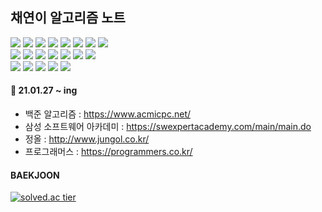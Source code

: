 ## 채연이 알고리즘 노트


<img src="https://img.shields.io/badge/BFS-5468FF?style=flat-square&logo=&logoColor=white"/></a> <img src="https://img.shields.io/badge/DFS-6AA127?style=flat-square&logo=&logoColor=white"/></a> <img src="https://img.shields.io/badge/Permutation-ffe01b?style=flat-square&logo=&logoColor=white"/></a> <img src="https://img.shields.io/badge/Combination-6afdef?style=flat-square&logo=&logoColor=white"/></a> <img src="https://img.shields.io/badge/PowerSet-0e353d?style=flat-square&logo=&logoColor=white"/></a> <img src="https://img.shields.io/badge/Stack-ff7700?style=flat-square&logo=&logoColor=white"/></a> <img src="https://img.shields.io/badge/Queue-ff160b?style=flat-square&logo=&logoColor=white"/></a> <img src="https://img.shields.io/badge/Tree-7e4dd2?style=flat-square&logo=&logoColor=white"/></a><br>
<img src="https://img.shields.io/badge/Priority Queue-064f8c?style=flat-square&logo=&logoColor=white"/></a> <img src="https://img.shields.io/badge/BruteForce-199900?style=flat-square&logo=&logoColor=white"/></a> <img src="https://img.shields.io/badge/List-fece00?style=flat-square&logo=&logoColor=white"/></a> <img src="https://img.shields.io/badge/Greedy-ffa200?style=flat-square&logo=&logoColor=white"/></a> <img src="https://img.shields.io/badge/BackTracking-e10098?style=flat-square&logo=&logoColor=white"/></a> <img src="https://img.shields.io/badge/Graph-0078d4?style=flat-square&logo=&logoColor=white"/></a> <img src="https://img.shields.io/badge/Prim-36566f?style=flat-square&logo=&logoColor=white"/></a><br>
<img src="https://img.shields.io/badge/Kruskal-b366f6?style=flat-square&logo=&logoColor=white"/></a> <img src="https://img.shields.io/badge/MST-f9ab00?style=flat-square&logo=&logoColor=white"/></a> <img src="https://img.shields.io/badge/Dijkstra-00b2ff?style=flat-square&logo=&logoColor=white"/></a> <img src="https://img.shields.io/badge/DP-003b57?style=flat-square&logo=&logoColor=white"/></a> <img src="https://img.shields.io/badge/BitMask-007722?style=flat-square&logo=&logoColor=white"/></a>


<h4>📆 21.01.27 ~ ing</h4>

- 백준 알고리즘 : https://www.acmicpc.net/
- 삼성 소프트웨어 아카데미 : https://swexpertacademy.com/main/main.do
- 정올 : http://www.jungol.co.kr/
- 프로그래머스 : https://programmers.co.kr/

#### BAEKJOON 

[![solved.ac tier](http://mazassumnida.wtf/api/generate_badge?boj=tomybaru)](https://solved.ac/tomybaru)
